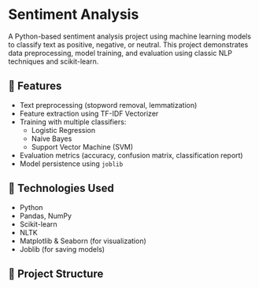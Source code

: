 # Sentiment Analysis

A Python-based sentiment analysis project using machine learning models to classify text as positive, negative, or neutral. This project demonstrates data preprocessing, model training, and evaluation using classic NLP techniques and scikit-learn.

## 🚀 Features

- Text preprocessing (stopword removal, lemmatization)
- Feature extraction using TF-IDF Vectorizer
- Training with multiple classifiers:
  - Logistic Regression
  - Naive Bayes
  - Support Vector Machine (SVM)
- Evaluation metrics (accuracy, confusion matrix, classification report)
- Model persistence using `joblib`

## 🧠 Technologies Used

- Python
- Pandas, NumPy
- Scikit-learn
- NLTK
- Matplotlib & Seaborn (for visualization)
- Joblib (for saving models)

## 📁 Project Structure


